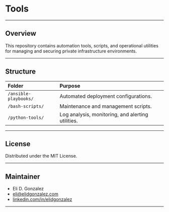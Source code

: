 # Tools

---

## Overview

This repository contains automation tools, scripts, and operational utilities for managing and securing private infrastructure environments.

---

## Structure

| Folder | Purpose |
|:--|:--|
| `/ansible-playbooks/` | Automated deployment configurations. |
| `/bash-scripts/` | Maintenance and management scripts. |
| `/python-tools/` | Log analysis, monitoring, and alerting utilities.

---

## License

Distributed under the MIT License.

---

## Maintainer

- Eli D. Gonzalez
- eli@elidgonzalez.com
- [linkedin.com/in/elidgonzalez](https://linkedin.com/in/elidgonzalez)

---
